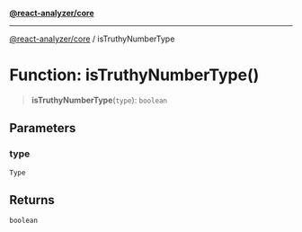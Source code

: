 [**@react-analyzer/core**](../README.md)

***

[@react-analyzer/core](../README.md) / isTruthyNumberType

# Function: isTruthyNumberType()

> **isTruthyNumberType**(`type`): `boolean`

## Parameters

### type

`Type`

## Returns

`boolean`
